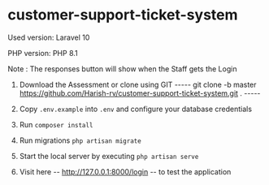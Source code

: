 # customer-support-ticket-system

Used version: Laravel 10 

PHP version: PHP 8.1

Note : The responses button will show when the Staff gets the Login

1. Download the Assessment or clone using GIT 
    ----- git clone -b master https://github.com/Harish-rv/customer-support-ticket-system.git . -----

2. Copy `.env.example` into `.env` and configure your database credentials
3. Run `composer install`
4. Run migrations `php artisan migrate`
5. Start the local server by executing `php artisan serve`
6. Visit here -- http://127.0.0.1:8000/login -- to test the application
